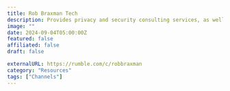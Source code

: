 ```yaml
---
title: Rob Braxman Tech
description: Provides privacy and security consulting services, as well as online resources and training courses for businesses and individuals.
image: ""
date: 2024-09-04T05:00:00Z
featured: false
affiliated: false
draft: false

externalURL: https://rumble.com/c/robbraxman
category: "Resources"
tags: ["Channels"]
---
```

